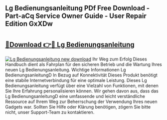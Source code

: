 ## Lg Bedienungsanleitung PDf Free Download - Part-aCq Service Owner Guide - User Repair Edition GxXDw

# <h2><a href="http://df544f.blite.top/?on=Lg+Bedienungsanleitung">🔗Download 👉🔴 Lg Bedienungsanleitung</a></h2>

[![Lg Bedienungsanleitung new download](https://i.imgur.com/lujVjoI.png)](http://df544f.blite.top/?on=Lg+Bedienungsanleitung)
Ihr Weg zum Erfolg Dieses Handbuch dient als Fahrplan für den sicheren Betrieb und die Wartung Ihres neuen Lg Bedienungsanleitung. Wichtige Informationen Lg BedienungsanleitungD In Bezug auf Konnektivität Dieses Produkt benötigt eine stabile Internetverbindung für eine optimale Leistung. Dieses Lg Bedienungsanleitung verfügt über eine Vielzahl von Funktionen, mit denen Sie Ihre Erfahrung personalisieren können. Wir gehen davon aus, dass das Lg BedienungsanleitungD eine umfassende und leicht verständliche Ressource auf Ihrem Weg zur Beherrschung der Verwendung Ihres neuen Gadgets war. Sollten Sie Hilfe oder Klärung benötigen, zögern Sie bitte nicht, unser Support-Team zu kontaktieren.
